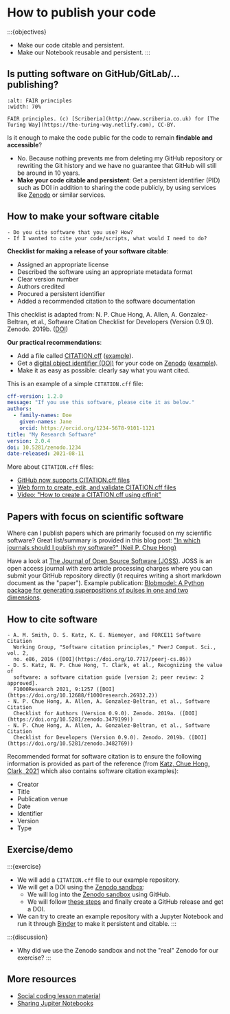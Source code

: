 # How to publish your code

:::{objectives}
- Make our code citable and persistent.
- Make our Notebook reusable and persistent.
:::


## Is putting software on GitHub/GitLab/... publishing?

```{figure} img/turing-way/8-fair-principles.jpg
:alt: FAIR principles
:width: 70%

FAIR principles. (c) [Scriberia](http://www.scriberia.co.uk) for [The Turing Way](https://the-turing-way.netlify.com), CC-BY.
```

Is it enough to make the code public for the code to remain **findable and accessible**?
- No. Because nothing prevents me from deleting my GitHub repository or
  rewriting the Git history and we have no guarantee that GitHub will still be around in 10 years.
- **Make your code citable and persistent**:
  Get a persistent identifier (PID) such as DOI in addition to sharing the
  code publicly, by using services like [Zenodo](https://zenodo.org) or
  similar services.


## How to make your software citable

```{discussion} Discussion: Explain how you currently cite software
- Do you cite software that you use? How?
- If I wanted to cite your code/scripts, what would I need to do?
```

**Checklist for making a release of your software citable**:

- Assigned an appropriate license
- Described the software using an appropriate metadata format
- Clear version number
- Authors credited
- Procured a persistent identifier
- Added a recommended citation to the software documentation

This checklist is adapted from: N. P. Chue Hong, A. Allen, A. Gonzalez-Beltran,
et al., Software Citation Checklist for Developers (Version 0.9.0). Zenodo.
2019b. ([DOI](https://doi.org/10.5281/zenodo.3482769))

**Our practical recommendations**:
- Add a file called [CITATION.cff](https://citation-file-format.github.io/) ([example](https://github.com/bast/runtest/blob/main/CITATION.cff)).
- Get a [digital object identifier
  (DOI)](https://en.wikipedia.org/wiki/Digital_object_identifier) for your code
  on [Zenodo](https://zenodo.org/) ([example](https://zenodo.org/record/8003695)).
- Make it as easy as possible: clearly say what you want cited.

This is an example of a simple `CITATION.cff` file:
```yaml
cff-version: 1.2.0
message: "If you use this software, please cite it as below."
authors:
  - family-names: Doe
    given-names: Jane
    orcid: https://orcid.org/1234-5678-9101-1121
title: "My Research Software"
version: 2.0.4
doi: 10.5281/zenodo.1234
date-released: 2021-08-11
```

More about `CITATION.cff` files:
- [GitHub now supports CITATION.cff files](https://docs.github.com/en/repositories/managing-your-repositorys-settings-and-features/customizing-your-repository/about-citation-files)
- [Web form to create, edit, and validate CITATION.cff files](https://citation-file-format.github.io/cff-initializer-javascript/)
- [Video: "How to create a CITATION.cff using cffinit"](https://www.youtube.com/watch?v=zcgLIT5Qd4M)


## Papers with focus on scientific software

Where can I publish papers which are primarily focused on my scientific
software?  Great list/summary is provided in this blog post: ["In which
journals should I publish my software?" (Neil P. Chue
Hong)](https://www.software.ac.uk/top-tip/which-journals-should-i-publish-my-software)

Have a look at [The Journal of Open Source Software (JOSS)](https://joss.theoj.org/). 
JOSS is an open access journal with zero article processing charges where you can submit your GitHub repository directly (it requires writing a short markdown document as the "paper").
Example publication: [Blobmodel: A Python package for generating superpositions of pulses in one and two dimensions](https://joss.theoj.org/papers/10.21105/joss.08032).

## How to cite software

```{admonition} Great resources
- A. M. Smith, D. S. Katz, K. E. Niemeyer, and FORCE11 Software Citation
  Working Group, "Software citation principles," PeerJ Comput. Sci., vol. 2,
  no. e86, 2016 ([DOI](https://doi.org/10.7717/peerj-cs.86))
- D. S. Katz, N. P. Chue Hong, T. Clark, et al., Recognizing the value of
  software: a software citation guide [version 2; peer review: 2 approved].
  F1000Research 2021, 9:1257 ([DOI](https://doi.org/10.12688/f1000research.26932.2))
- N. P. Chue Hong, A. Allen, A. Gonzalez-Beltran, et al., Software Citation
  Checklist for Authors (Version 0.9.0). Zenodo. 2019a. ([DOI](https://doi.org/10.5281/zenodo.3479199))
- N. P. Chue Hong, A. Allen, A. Gonzalez-Beltran, et al., Software Citation
  Checklist for Developers (Version 0.9.0). Zenodo. 2019b. ([DOI](https://doi.org/10.5281/zenodo.3482769))
```

Recommended format for software citation is to ensure the following information
is provided as part of the reference (from [Katz, Chue Hong, Clark,
2021](https://doi.org/10.12688/f1000research.26932.2) which also contains
software citation examples):
- Creator
- Title
- Publication venue
- Date
- Identifier
- Version
- Type



## Exercise/demo

:::{exercise}
- We will add a `CITATION.cff` file to our example repository.
- We will get a DOI using the [Zenodo sandbox](https://sandbox.zenodo.org):
  - We will log into the [Zenodo sandbox](https://sandbox.zenodo.org) using
    GitHub.
  - We will follow [these steps](https://docs.github.com/en/repositories/archiving-a-github-repository/referencing-and-citing-content)
    and finally create a GitHub release and get a DOI.
- We can try to create an example repository with a Jupyter Notebook and run it through [Binder](https://mybinder.org/)
  to make it persistent and citable.
:::

:::{discussion}
- Why did we use the Zenodo sandbox and not the "real" Zenodo for our exercise?
:::


## More resources

- [Social coding lesson material](https://coderefinery.github.io/social-coding/software-citation/)
- [Sharing Jupiter Notebooks](https://coderefinery.github.io/jupyter/sharing/)
